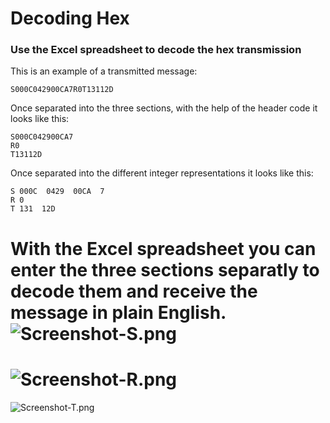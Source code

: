 <h1>Decoding Hex</h1>
<h3>Use the Excel spreadsheet to decode the hex transmission</h3>

This is an example of a transmitted message:

    S000C042900CA7R0T13112D
    
Once separated into the three sections, with the help of the header code it looks like this:

    S000C042900CA7
    R0
    T13112D

Once separated into the different integer representations it looks like this:

    S 000C  0429  00CA  7
    R 0
    T 131  12D

With the Excel spreadsheet you can enter the three sections separatly to decode them and receive the message in plain English.
![Screenshot-S.png](https://raw.github.com/BIS-Space/bis-kicksat-sprite-decoder/master/doc/screenshots)
===================
![Screenshot-R.png](https://raw.github.com/BIS-space/bis-kicksat-sprite-decoder/master/doc/screenshots)
===================
![Screenshot-T.png](https://raw.github.com/BIS-space/bis-kicksat-sprite-decoder/master/doc/screenshots)
